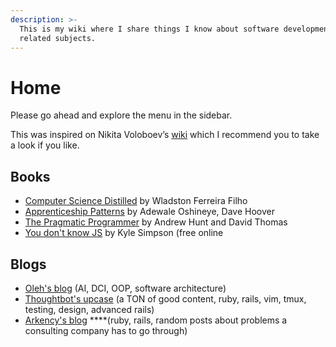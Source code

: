 ```yaml
---
description: >-
  This is my wiki where I share things I know about software development and
  related subjects.
---
```


# Home

Please go ahead and explore the menu in the sidebar.

This was inspired on Nikita Voloboev’s [wiki](https://wiki.nikitavoloboev.xyz/) which I recommend you to take a look if you like.

## Books

* [Computer Science Distilled](https://code.energy/computer-science-distilled/) by Wladston Ferreira Filho
* [Apprenticeship Patterns](https://www.goodreads.com/book/show/5608045-apprenticeship-patterns) by Adewale Oshineye, Dave Hoover
* [The Pragmatic Programmer](https://pragprog.com/book/tpp/the-pragmatic-programmer) by Andrew Hunt and David Thomas
* [You don't know JS](https://github.com/getify/You-Dont-Know-JS) by Kyle Simpson \(free online

## Blogs

* [Oleh's blog](https://www.ludyna.com/oleh/posts) \(AI, DCI, OOP, software architecture\)
* [Thoughtbot's upcase](https://thoughtbot.com/upcase/practice) \(a TON of good content, ruby, rails, vim, tmux, testing, design, advanced rails\)
* [Arkency's blog](https://blog.arkency.com) ****\(ruby, rails, random posts about problems a consulting company has to go through\)



